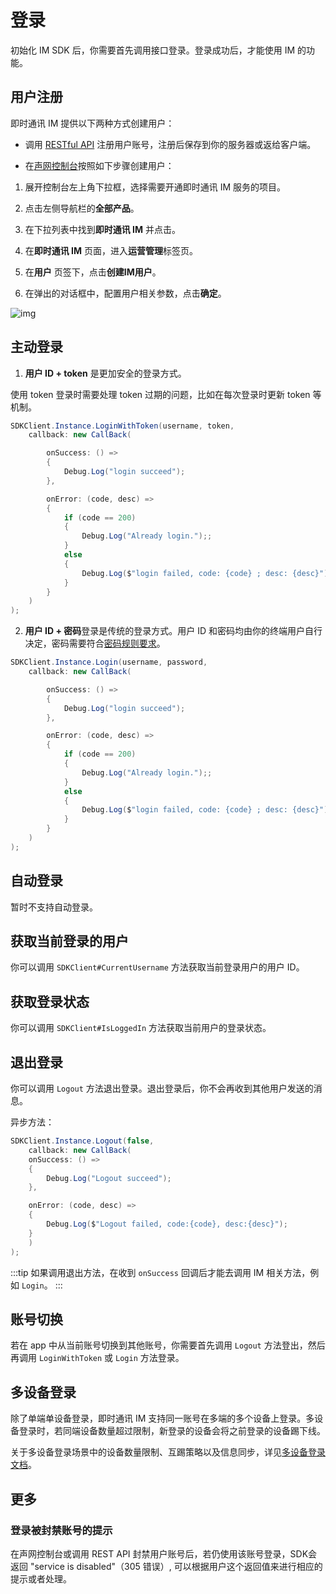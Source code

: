 # 登录

初始化 IM SDK 后，你需要首先调用接口登录。登录成功后，才能使用 IM 的功能。

## 用户注册

即时通讯 IM 提供以下两种方式创建用户：

- 调用 [RESTful API](/docs/sdk/server-side/account_system.html#注册用户) 注册用户账号，注册后保存到你的服务器或返给客户端。

- 在[声网控制台](https://console.shengwang.cn/overview)按照如下步骤创建用户：

1. 展开控制台左上角下拉框，选择需要开通即时通讯 IM 服务的项目。

2. 点击左侧导航栏的**全部产品**。

3. 在下拉列表中找到**即时通讯 IM** 并点击。

4. 在**即时通讯 IM** 页面，进入**运营管理**标签页。

5. 在**用户** 页签下，点击**创建IM用户**。

6. 在弹出的对话框中，配置用户相关参数，点击**确定**。

![img](/images/android/user_create.png)

## 主动登录

1. **用户 ID + token** 是更加安全的登录方式。

使用 token 登录时需要处理 token 过期的问题，比如在每次登录时更新 token 等机制。

```csharp
SDKClient.Instance.LoginWithToken(username, token,
    callback: new CallBack(

        onSuccess: () =>
        {
            Debug.Log("login succeed");
        },

        onError: (code, desc) =>
        {
            if (code == 200)
            {
                Debug.Log("Already login.");;
            }
            else 
            {
                Debug.Log($"login failed, code: {code} ; desc: {desc}");
            }
        }
    )
);
```

2. **用户 ID + 密码**登录是传统的登录方式。用户 ID 和密码均由你的终端用户自行决定，密码需要符合[密码规则要求](/docs/sdk/server-side/account_system.html#注册单个用户)。

```csharp
SDKClient.Instance.Login(username, password,
    callback: new CallBack(

        onSuccess: () =>
        {
            Debug.Log("login succeed");
        },

        onError: (code, desc) =>
        {
            if (code == 200)
            {
                Debug.Log("Already login.");;
            }
            else 
            {
                Debug.Log($"login failed, code: {code} ; desc: {desc}");
            }
        }
    )
);

```

## 自动登录

暂时不支持自动登录。

## 获取当前登录的用户

你可以调用 `SDKClient#CurrentUsername` 方法获取当前登录用户的用户 ID。

## 获取登录状态

你可以调用 `SDKClient#IsLoggedIn` 方法获取当前用户的登录状态。

## 退出登录

你可以调用 `Logout` 方法退出登录。退出登录后，你不会再收到其他用户发送的消息。 

异步方法：

```csharp
SDKClient.Instance.Logout(false,
    callback: new CallBack(
    onSuccess: () =>
    {
        Debug.Log("Logout succeed");
    },

    onError: (code, desc) =>
    {
        Debug.Log($"Logout failed, code:{code}, desc:{desc}");
    }
    )
);
```

:::tip
如果调用退出方法，在收到 `onSuccess` 回调后才能去调用 IM 相关方法，例如 `Login`。
:::

## 账号切换

若在 app 中从当前账号切换到其他账号，你需要首先调用 `Logout` 方法登出，然后再调用 `LoginWithToken` 或 `Login` 方法登录。

## 多设备登录

除了单端单设备登录，即时通讯 IM 支持同一账号在多端的多个设备上登录。多设备登录时，若同端设备数量超过限制，新登录的设备会将之前登录的设备踢下线。

关于多设备登录场景中的设备数量限制、互踢策略以及信息同步，详见[多设备登录文档](multi_device.html)。


## 更多

### 登录被封禁账号的提示

在声网控制台或调用 REST API 封禁用户账号后，若仍使用该账号登录，SDK会返回 "service is disabled"（305 错误）, 可以根据用户这个返回值来进行相应的提示或者处理。
